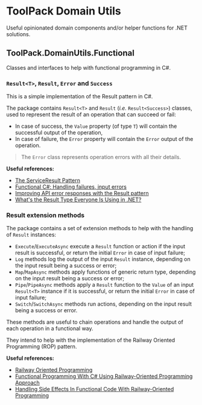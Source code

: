# ToolPack Domain Utils

Useful opinionated domain components and/or helper functions for .NET solutions.

## ToolPack.DomainUtils.Functional

Classes and interfaces to help with functional programming in C#.

### `Result<T>`, `Result`, `Error` and `Success`

This is a simple implementation of the Result pattern in C#.

The package contains `Result<T>` and `Result` (_i.e._ `Result<Success>`) classes, used to represent the result of an operation that can succeed or fail:
* In case of success, the `Value` property (of type `T`) will contain the successful output of the operation,
* In case of failure, the `Error` property will contain the `Error` output of the operation.

> The `Error` class represents operation errors with all their details.

**Useful references:**
   * [The ServiceResult Pattern](https://codingbolt.net/2023/10/06/the-serviceresult-pattern/)
   * [Functional C#: Handling failures, input errors](https://enterprisecraftsmanship.com/posts/functional-c-handling-failures-input-errors/)
   * [Improving API error responses with the Result pattern](https://raygun.com/blog/api-error-reponses-results-pattern/)
   * [What's the Result Type Everyone Is Using in .NET?](https://www.youtube.com/watch?v=YbuSuSpzee4)

### Result extension methods

The package contains a set of extension methods to help with the handling of `Result` instances:
* `Execute`/`ExecuteAsync` execute a `Result` function or action if the input result is successful, or return the initial `Error` in case of input failure;
* `Log` methods log the output of the input `Result` instance, depending on the input result being a success or error;
* `Map`/`MapAsync` methods apply functions of generic return type, depending on the input result being a success or error;
* `Pipe`/`PipeAsync` methods apply a `Result` function to the `Value` of an input `Result<T>` instance if it is successful, or return the initial `Error` in case of input failure;
* `Switch`/`SwitchAsync` methods run actions, depending on the input result being a success or error.

These methods are useful to chain operations and handle the output of each operation in a functional way.

They intend to help with the implementation of the Railway Oriented Programming (ROP) pattern.

**Useful references:**
   * [Railway Oriented Programming](https://fsharpforfunandprofit.com/rop/)
   * [Functional Programming With C# Using Railway-Oriented Programming Approach](https://www.youtube.com/watch?v=dDasAmowFts)
   * [Handling Side Effects In Functional Code With Railway-Oriented Programming](https://www.youtube.com/watch?v=vGkgsduwnc4)
